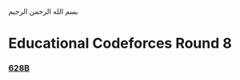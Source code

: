 بسم الله الرحمن الرحيم
<br />
# Educational Codeforces Round 8
### [628B](https://codeforces.com/problemset/problem/628/B)

